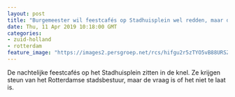 ```yaml
---
layout: post
title: "Burgemeester wil feestcafés op Stadhuisplein wel redden, maar de vraag is of het nog kan"
date: Thu, 11 Apr 2019 10:18:00 GMT
categories: 
- zuid-holland 
- rotterdam 
feature_image: "https://images2.persgroep.net/rcs/hifgu2r5zTYO5vB88URSZqdGMaw/diocontent/145301162/_fitwidth/400/?appId=21791a8992982cd8da851550a453bd7f&quality=0.7"
---
```


De nachtelijke feestcafés op het Stadhuisplein zitten in de knel. Ze krijgen steun van het Rotterdamse stadsbestuur, maar de vraag is of het niet te laat is.
